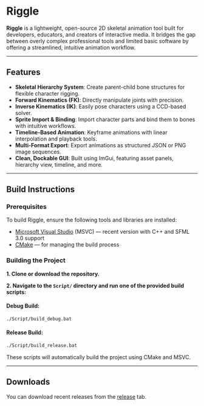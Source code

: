 # Riggle

**Riggle** is a lightweight, open-source 2D skeletal animation tool built for developers, educators, and creators of interactive media. It bridges the gap between overly complex professional tools and limited basic software by offering a streamlined, intuitive animation workflow.

---

## Features

- **Skeletal Hierarchy System**: Create parent-child bone structures for flexible character rigging.
- **Forward Kinematics (FK)**: Directly manipulate joints with precision.
- **Inverse Kinematics (IK)**: Easily pose characters using a CCD-based solver.
- **Sprite Import & Binding**: Import character parts and bind them to bones with intuitive workflows.
- **Timeline-Based Animation**: Keyframe animations with linear interpolation and playback tools.
- **Multi-Format Export**: Export animations as structured JSON or PNG image sequences.
- **Clean, Dockable GUI**: Built using ImGui, featuring asset panels, hierarchy view, timeline, and more.
---

## Build Instructions

### Prerequisites

To build Riggle, ensure the following tools and libraries are installed:

- [Microsoft Visual Studio](https://visualstudio.microsoft.com/) (MSVC) — recent version with C++ and SFML 3.0 support
- [CMake](https://cmake.org/) — for managing the build process

### Building the Project

**1. Clone or download the repository.**

**2. Navigate to the `Script/` directory and run one of the provided build scripts:**

#### Debug Build:
```bash
./Script/build_debug.bat
```
#### Release Build:
```bash
./Script/build_release.bat
```
These scripts will automatically build the project using CMake and MSVC.

---

## Downloads

You can download recent releases from the [release](https://github.com/3ipul/Riggle/releases) tab.